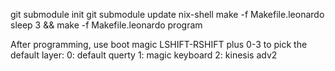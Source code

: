 git submodule init
git submodule update
nix-shell
make -f Makefile.leonardo
sleep 3 && make -f Makefile.leonardo program

After programming, use boot magic LSHIFT-RSHIFT plus 0-3 to pick the default layer:
0: default querty
1: magic keyboard
2: kinesis adv2
